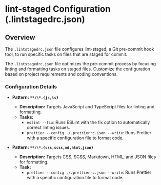 # lint-staged Configuration (.lintstagedrc.json)

## Overview

The `.lintstagedrc.json` file configures lint-staged, a Git pre-commit hook tool, to run specific tasks on files that are staged for commit.

The `.lintstagedrc.json` file optimizes the pre-commit process by focusing linting and formatting tasks on staged files. Customize the configuration based on project requirements and coding conventions.

### Configuration Details

- **Pattern: `**/\*.{js,ts}`**

  - **Description:** Targets JavaScript and TypeScript files for linting and formatting.
  - **Tasks:**
    - `eslint --fix`: Runs ESLint with the fix option to automatically correct linting issues.
    - `prettier --config ./.prettierrc.json --write`: Runs Prettier with a specific configuration file to format code.

- **Pattern: `**/\*.{css,scss,md,html,json}`**
  - **Description:** Targets CSS, SCSS, Markdown, HTML, and JSON files for formatting.
  - **Task:**
    - `prettier --config ./.prettierrc.json --write`: Runs Prettier with a specific configuration file to format code.
